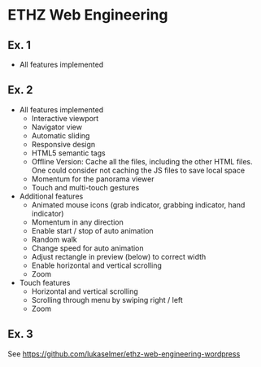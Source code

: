 ETHZ Web Engineering
====================

Ex. 1
-----

* All features implemented

Ex. 2
-----

* All features implemented
    * Interactive viewport
    * Navigator view
    * Automatic sliding
    * Responsive design
    * HTML5 semantic tags
    * Offline Version: Cache all the files, including the other HTML files. One could consider not caching the JS files to save local space
    * Momentum for the panorama viewer
    * Touch and multi-touch gestures
* Additional features
    * Animated mouse icons (grab indicator, grabbing indicator, hand indicator)
    * Momentum in any direction
    * Enable start / stop of auto animation
    * Random walk
    * Change speed for auto animation
    * Adjust rectangle in preview (below) to correct width
    * Enable horizontal and vertical scrolling
    * Zoom
* Touch features
    * Horizontal and vertical scrolling
    * Scrolling through menu by swiping right / left
    * Zoom

Ex. 3
-----

See https://github.com/lukaselmer/ethz-web-engineering-wordpress

